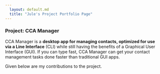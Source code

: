 ```yaml
---
  layout: default.md
  title: "Jule's Project Portfolio Page"
---
```


### Project: CCA Manager

CCA Manager is a **desktop app for managing contacts, optimized for use via a  Line Interface** (CLI) while still having the benefits of a Graphical User Interface (GUI). If you can type fast, CCA Manager can get your contact management tasks done faster than traditional GUI apps.

Given below are my contributions to the project.

